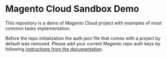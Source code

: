 # Magento Cloud Sandbox Demo

This repository is a demo of Magento Cloud project with examples of most common tasks implementation.

Before the repo initialization the auth.json file that comes with a project by default was removed.
Please add your current Magento repo auth keys by following  [instructions from the documentation](https://devdocs.magento.com/cloud/setup/first-time-setup-import-prepare.html#auth-json).
